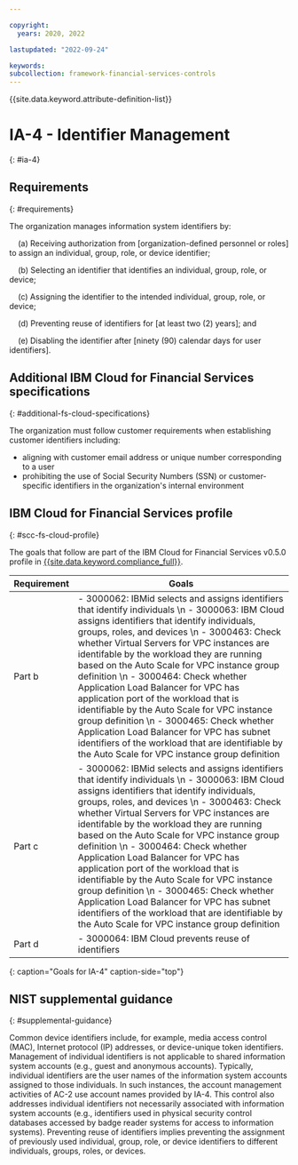 ```yaml
---

copyright:
  years: 2020, 2022

lastupdated: "2022-09-24"

keywords: 
subcollection: framework-financial-services-controls
---
```


{{site.data.keyword.attribute-definition-list}}

# IA-4 - Identifier Management
{: #ia-4}

## Requirements
{: #requirements}

The organization manages information system identifiers by:

&nbsp;&nbsp;&nbsp;&nbsp;(a) Receiving authorization from [organization-defined personnel or roles] to assign an individual, group, role, or device identifier;

&nbsp;&nbsp;&nbsp;&nbsp;(b) Selecting an identifier that identifies an individual, group, role, or device;

&nbsp;&nbsp;&nbsp;&nbsp;(c) Assigning the identifier to the intended individual, group, role, or device;

&nbsp;&nbsp;&nbsp;&nbsp;(d) Preventing reuse of identifiers for [at least two (2) years]; and

&nbsp;&nbsp;&nbsp;&nbsp;(e) Disabling the identifier after [ninety (90) calendar days for user identifiers].

## Additional IBM Cloud for Financial Services specifications
{: #additional-fs-cloud-specifications}

The organization must follow customer requirements when establishing customer identifiers including:
- aligning with customer email address or unique number corresponding to a user
- prohibiting the use of Social Security Numbers (SSN) or customer-specific identifiers in the organization&#39;s internal environment

## IBM Cloud for Financial Services profile
{: #scc-fs-cloud-profile}

The goals that follow are part of the IBM Cloud for Financial Services v0.5.0 profile in [{{site.data.keyword.compliance_full}}](/docs/security-compliance?topic=security-compliance-getting-started).

| Requirement | Goals |
|-------------|-------|
| Part b | - 3000062: IBMid selects and assigns identifiers that identify individuals \n - 3000063: IBM Cloud assigns identifiers that identify individuals, groups, roles, and devices \n - 3000463: Check whether Virtual Servers for VPC instances are identifable by the workload they are running based on the Auto Scale for VPC instance group definition \n - 3000464: Check whether Application Load Balancer for VPC has application port of the workload that is identifiable by the Auto Scale for VPC instance group definition \n - 3000465: Check whether Application Load Balancer for VPC has subnet identifiers of the workload that are identifiable by the Auto Scale for VPC instance group definition | 
| Part c | - 3000062: IBMid selects and assigns identifiers that identify individuals \n - 3000063: IBM Cloud assigns identifiers that identify individuals, groups, roles, and devices \n - 3000463: Check whether Virtual Servers for VPC instances are identifable by the workload they are running based on the Auto Scale for VPC instance group definition \n - 3000464: Check whether Application Load Balancer for VPC has application port of the workload that is identifiable by the Auto Scale for VPC instance group definition \n - 3000465: Check whether Application Load Balancer for VPC has subnet identifiers of the workload that are identifiable by the Auto Scale for VPC instance group definition | 
| Part d | - 3000064: IBM Cloud prevents reuse of identifiers | 
{: caption="Goals for IA-4" caption-side="top"}

## NIST supplemental guidance
{: #supplemental-guidance}

Common device identifiers include, for example, media access control (MAC), Internet protocol (IP) addresses, or device-unique token identifiers. Management of individual identifiers is not applicable to shared information system accounts (e.g., guest and anonymous accounts). Typically, individual identifiers are the user names of the information system accounts assigned to those individuals. In such instances, the account management activities of AC-2 use account names provided by IA-4. This control also addresses individual identifiers not necessarily associated with information system accounts (e.g., identifiers used in physical security control databases accessed by badge reader systems for access to information systems). Preventing reuse of identifiers implies preventing the assignment of previously used individual, group, role, or device identifiers to different individuals, groups, roles, or devices.

